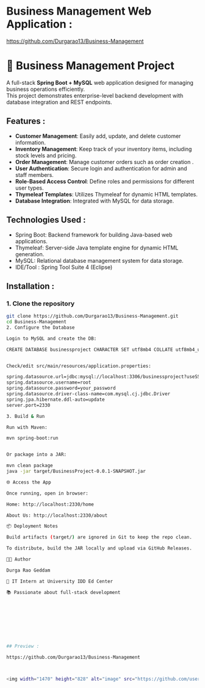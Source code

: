 # Business Management Web Application : <br>

https://github.com/Durgarao13/Business-Management

# 🏢 Business Management Project

A full-stack **Spring Boot + MySQL** web application designed for managing business operations efficiently.  
This project demonstrates enterprise-level backend development with database integration and REST endpoints.


## Features  :

- **Customer Management**: Easily add, update, and delete customer information.
- **Inventory Management**: Keep track of your inventory items, including stock levels and pricing.
- **Order Management**: Manage customer orders such as order creation .
- **User Authentication**: Secure login and authentication for admin and staff members.
- **Role-Based Access Control**: Define roles and permissions for different user types.
- **Thymeleaf Templates**: Utilizes Thymeleaf for dynamic HTML templates.
- **Database Integration**: Integrated with MySQL for data storage.




## Technologies Used :

- Spring Boot: Backend framework for building Java-based web applications.
- Thymeleaf: Server-side Java template engine for dynamic HTML generation.
- MySQL: Relational database management system for data storage.
- IDE/Tool : Spring Tool Suite 4 (Eclipse)




## Installation :

### 1. Clone the repository
```bash
git clone https://github.com/Durgarao13/Business-Management.git
cd Business-Management
2. Configure the Database

Login to MySQL and create the DB:

CREATE DATABASE businessproject CHARACTER SET utf8mb4 COLLATE utf8mb4_unicode_ci;


Check/edit src/main/resources/application.properties:

spring.datasource.url=jdbc:mysql://localhost:3306/businessproject?useSSL=false&serverTimezone=UTC
spring.datasource.username=root
spring.datasource.password=your_password
spring.datasource.driver-class-name=com.mysql.cj.jdbc.Driver
spring.jpa.hibernate.ddl-auto=update
server.port=2330

3. Build & Run

Run with Maven:

mvn spring-boot:run


Or package into a JAR:

mvn clean package
java -jar target/BusinessProject-0.0.1-SNAPSHOT.jar

🌐 Access the App

Once running, open in browser:

Home: http://localhost:2330/home

About Us: http://localhost:2330/about

📦 Deployment Notes

Build artifacts (target/) are ignored in Git to keep the repo clean.

To distribute, build the JAR locally and upload via GitHub Releases.

🧑‍💻 Author

Durga Rao Geddam

💼 IT Intern at University IDD Ed Center

📚 Passionate about full-stack development
    








## Preview :

https://github.com/Durgarao13/Business-Management



<img width="1470" height="828" alt="image" src="https://github.com/user-attachments/assets/1dd0f75a-8431-42fd-8010-79520535c536" />



